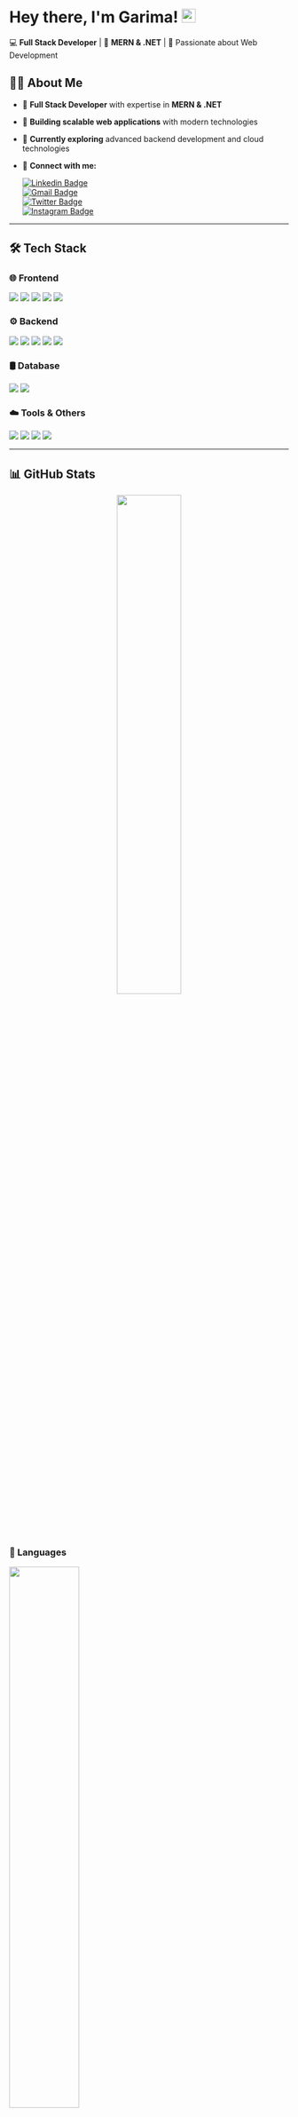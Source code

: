 # Hey there, I'm Garima! <img src="https://media.giphy.com/media/hvRJCLFzcasrR4ia7z/giphy.gif" width="25px">

💻 **Full Stack Developer** | 🚀 **MERN & .NET** | 🌱 Passionate about Web Development  

## 👩‍💻 About Me  
- 🔹 **Full Stack Developer** with expertise in **MERN & .NET**  
- 🚀 **Building scalable web applications** with modern technologies  
- 🌱 **Currently exploring** advanced backend development and cloud technologies  
- 🔗 **Connect with me:**  

  [![Linkedin Badge](https://img.shields.io/badge/-GarimaJain-blue?style=flat-square&logo=Linkedin&logoColor=white)](https://www.linkedin.com/in/garima-jain-6852311a9/)  
  [![Gmail Badge](https://img.shields.io/badge/-garimajain120403@gmail.com-c14438?style=flat-square&logo=Gmail&logoColor=white)](mailto:garimajain120403@gmail.com)  
  [![Twitter Badge](https://img.shields.io/badge/-garimajain12-blue?style=flat-square&logo=twitter&logoColor=white)](https://x.com/jaingarima12)  
  [![Instagram Badge](https://img.shields.io/badge/-garimajain.12-purple?style=flat-square&logo=instagram&logoColor=white)](https://instagram.com/garimajain.12)  

---

## 🛠 Tech Stack  

### 🌐 **Frontend**  
<p>
  <img src="https://img.shields.io/badge/-React-61DAFB?style=flat&logo=react&logoColor=black" />
  <img src="https://img.shields.io/badge/-Redux-764ABC?style=flat&logo=redux&logoColor=white" />
  <img src="https://img.shields.io/badge/-JavaScript-F7DF1E?style=flat&logo=javascript&logoColor=black" />
  <img src="https://img.shields.io/badge/-HTML5-E34F26?style=flat&logo=html5&logoColor=white" />
  <img src="https://img.shields.io/badge/-CSS3-1572B6?style=flat&logo=css3&logoColor=white" />
</p>

### ⚙️ **Backend**  
<p>
  <img src="https://img.shields.io/badge/-Node.js-339933?style=flat&logo=node.js&logoColor=white" />
  <img src="https://img.shields.io/badge/-Express.js-grey?style=flat&logo=express&logoColor=white" />
  <img src="https://img.shields.io/badge/-C%23-239120?style=flat&logo=c-sharp&logoColor=white" />
  <img src="https://img.shields.io/badge/-.NET%20Core-512BD4?style=flat&logo=.net&logoColor=white" />
  <img src="https://img.shields.io/badge/-ASP.NET%20MVC-purple?style=flat&logo=.net&logoColor=white" />
</p>

### 🛢️ **Database**  
<p>
  <img src="https://img.shields.io/badge/-MongoDB-47A248?style=flat&logo=mongodb&logoColor=white" />
  <img src="https://img.shields.io/badge/-SQL%20Server-CC2927?style=flat&logo=microsoft-sql-server&logoColor=white" />
</p>

### ☁️ **Tools & Others**  
<p>
  <img src="https://img.shields.io/badge/-Git-F05032?style=flat&logo=git&logoColor=white" />
  <img src="https://img.shields.io/badge/-GitHub-181717?style=flat&logo=github&logoColor=white" />
  <img src="https://img.shields.io/badge/-Postman-orange?style=flat&logo=postman&logoColor=white" />
  <img src="https://img.shields.io/badge/-VS%20Code-007ACC?style=flat&logo=visual-studio-code&logoColor=white" />
</p>

---

## 📊 GitHub Stats  
<p align="center">
  <img width="48%" src="http://github-readme-streak-stats.herokuapp.com?user=garimajain12&theme=tokyonight">  
</p>  

### 📌 Languages  
<img width="50%" src="https://github-readme-stats.vercel.app/api/top-langs/?username=garimajain12&theme=tokyonight&langs_count=10&layout=compact&show_icons=true&border_radius=40">  

---

🚀 **"Passionate about crafting scalable, efficient, and user-friendly web applications!"** 💡  
